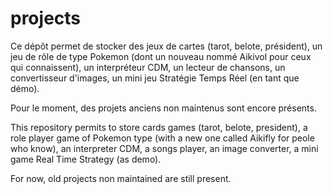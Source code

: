 # projects
Ce dépôt permet de stocker des jeux de cartes (tarot, belote, président), un jeu de rôle de type Pokemon (dont un nouveau nommé Aikivol pour ceux qui connaissent),
un interpréteur CDM, un lecteur de chansons, un convertisseur d'images, un mini jeu Stratégie Temps Réel (en tant que démo).

Pour le moment, des projets anciens non maintenus sont encore présents.

This repository permits to store cards games (tarot, belote, president), a role player game of Pokemon type (with a new one called Aikifly for peole who know),
an interpreter CDM, a songs player, an image converter, a mini game Real Time Strategy (as demo).

For now, old projects non maintained are still present.
